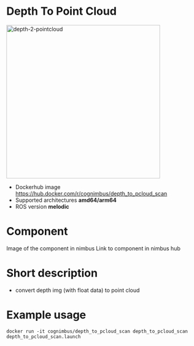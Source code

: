 # Depth To Point Cloud

<img src="./depth-2-pcloud/Cogniteam_CMYK_Social_white_on_aubergine.jpg" alt="depth-2-pointcloud" width="400"/>

* Dockerhub image https://hub.docker.com/r/cognimbus/depth_to_pcloud_scan
* Supported architectures <b>amd64/arm64</b>
* ROS version <b>melodic</b>


# Component
Image of the component in nimbus
Link to component in nimbus hub

# Short description
* convert depth img (with float data) to point cloud

# Example usage
```
docker run -it cognimbus/depth_to_pcloud_scan depth_to_pcloud_scan depth_to_pcloud_scan.launch

```


